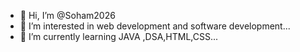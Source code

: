 - 👋 Hi, I’m @Soham2026
- 👀 I’m interested in web development and software development...
- 🌱 I’m currently learning JAVA ,DSA,HTML,CSS...


<!---
Soham2026/Soham2026 is a ✨ special ✨ repository because its `README.md` (this file) appears on your GitHub profile.
You can click the Preview link to take a look at your changes.
--->
